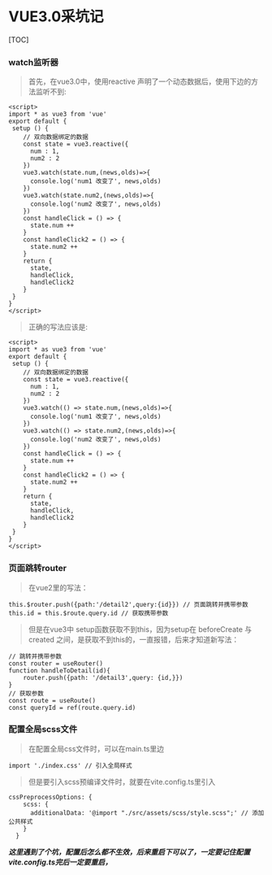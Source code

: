 # VUE3.0采坑记
[TOC]
### watch监听器
>首先，在vue3.0中，使用reactive 声明了一个动态数据后，使用下边的方法监听不到:

```
<script>
import * as vue3 from 'vue'
export default {
 setup () {
    // 双向数据绑定的数据
    const state = vue3.reactive({
      num : 1,
      num2 : 2
    })
    vue3.watch(state.num,(news,olds)=>{
      console.log('num1 改变了', news,olds)
    })
    vue3.watch(state.num2,(news,olds)=>{
      console.log('num2 改变了', news,olds)
    })
    const handleClick = () => {
      state.num ++
    }
    const handleClick2 = () => {
      state.num2 ++
    }
    return {
      state,
      handleClick,
      handleClick2
    }
 }
}
</script>
```
>正确的写法应该是:

```
<script>
import * as vue3 from 'vue'
export default {
 setup () {
    // 双向数据绑定的数据
    const state = vue3.reactive({
      num : 1,
      num2 : 2
    })
    vue3.watch(() => state.num,(news,olds)=>{
      console.log('num1 改变了', news,olds)
    })
    vue3.watch(() => state.num2,(news,olds)=>{
      console.log('num2 改变了', news,olds)
    })
    const handleClick = () => {
      state.num ++
    }
    const handleClick2 = () => {
      state.num2 ++
    }
    return {
      state,
      handleClick,
      handleClick2
    }
 }
}
</script>
```

### 页面跳转router

> 在vue2里的写法：

```
this.$router.push({path:'/detail2',query:{id}}) // 页面跳转并携带参数
this.id = this.$route.query.id // 获取携带参数
```
>但是在vue3中 setup函数获取不到this，因为setup在 beforeCreate 与created 之间，是获取不到this的，一直报错，后来才知道新写法：

```
// 跳转并携带参数
const router = useRouter()
function handleToDetail(id){
    router.push({path: '/detail3',query: {id,}})
} 
// 获取参数
const route = useRoute()
const queryId = ref(route.query.id)
```

### 配置全局scss文件

> 在配置全局css文件时，可以在main.ts里边

```
import './index.css' // 引入全局样式
```
>但是要引入scss预编译文件时，就要在vite.config.ts里引入

```
cssPreprocessOptions: {
    scss: {
      additionalData: '@import "./src/assets/scss/style.scss";' // 添加公共样式
    }
  }
```
***这里遇到了个坑，配置后怎么都不生效，后来重启下可以了，一定要记住配置vite.config.ts完后一定要重启，***